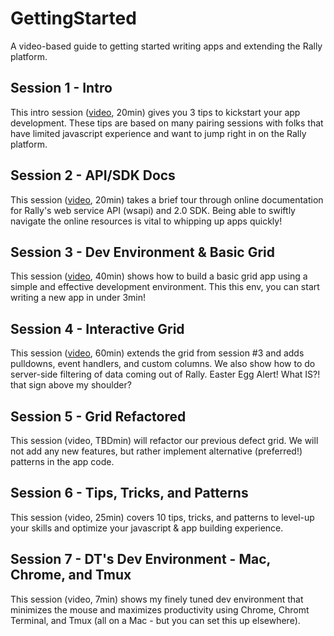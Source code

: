 GettingStarted
==============

A video-based guide to getting started writing apps and extending the Rally platform.

Session 1 - Intro
-----------------
This intro session ([video](http://youtu.be/rdaZgHoFKYg), 20min) gives you 3 tips to kickstart your app development.  These tips are based on many pairing sessions with folks that have limited javascript experience and want to jump right in
on the Rally platform.

Session 2 - API/SDK Docs
------------------------
This session ([video](http://youtu.be/lig8er0EaCs), 20min) takes a brief tour through online documentation for Rally's web service API (wsapi) and 2.0 SDK.  Being able to swiftly navigate the online resources is vital to whipping up apps
quickly!

Session 3 - Dev Environment &amp; Basic Grid
--------------------------------------------
This session ([video](http://youtu.be/zXZFYMF_mcw), 40min) shows how to build a basic grid app using a simple and effective development environment.  This this env, you can start writing a new app in under 3min!

Session 4 - Interactive Grid
----------------------------
This session ([video](http://youtu.be/RT10drZjg5M), 60min) extends the grid from session #3 and adds pulldowns, event handlers, and custom columns.  We also show how to do server-side filtering of data coming out of Rally.  Easter
Egg Alert!  What IS?! that sign above my shoulder?

Session 5 - Grid Refactored
----------------------------
This session (video, TBDmin)  will refactor our previous defect grid.  We will not add any new features, but rather implement alternative (preferred!) patterns in the app code.

Session 6 - Tips, Tricks, and Patterns
--------------------------------------
This session (video, 25min) covers 10 tips, tricks, and patterns to level-up your skills and optimize your javascript & app building experience.

Session 7 - DT's Dev Environment - Mac, Chrome, and Tmux
--------------------------------------------------------
This session (video, 7min) shows my finely tuned dev environment that minimizes the mouse and maximizes productivity using Chrome, Chromt Terminal, and Tmux (all on a Mac - but you can set this up
elsewhere).


